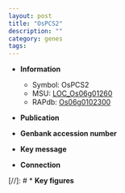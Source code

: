 ```yaml
---
layout: post
title: "OsPCS2"
description: ""
category: genes
tags: 
---
```


* **Information**  
    + Symbol: OsPCS2  
    + MSU: [LOC_Os06g01260](http://rice.uga.edu/cgi-bin/ORF_infopage.cgi?orf=LOC_Os06g01260)  
    + RAPdb: [Os06g0102300](http://rapdb.dna.affrc.go.jp/viewer/gbrowse_details/irgsp1?name=Os06g0102300)  

* **Publication**  

* **Genbank accession number**  

* **Key message**  

* **Connection**  

[//]: # * **Key figures**  


